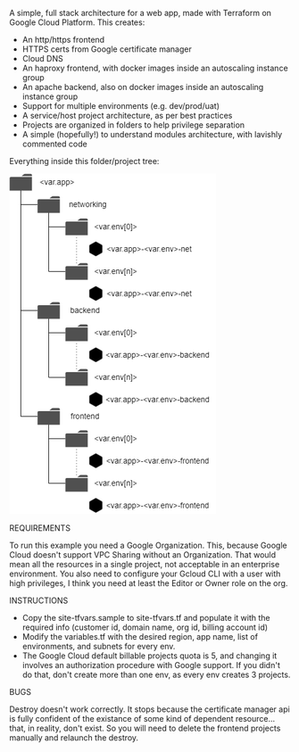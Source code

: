 A simple, full stack architecture for a web app, made with Terraform
on Google Cloud Platform. This creates:

- An http/https frontend
- HTTPS certs from Google certificate manager
- Cloud DNS
- An haproxy frontend, with docker images inside an autoscaling instance group
- An apache backend, also on docker images inside an autoscaling instance group
- Support for multiple environments (e.g. dev/prod/uat)
- A service/host project architecture, as per best practices
- Projects are organized in folders to help privilege separation
- A simple (hopefully!) to understand modules architecture, with lavishly  
  commented code

Everything inside this folder/project tree:

![Folders and projects tree](folder-project-tree.png)

REQUIREMENTS

To run this example you need a Google Organization.
This, because Google Cloud doesn't support VPC Sharing without an Organization.
That would mean all the resources in a single project, not acceptable in an
enterprise environment.
You also need to configure your Gcloud CLI with a user with high privileges,
I think you need at least the Editor or Owner role on the org.

INSTRUCTIONS

- Copy the site-tfvars.sample to site-tfvars.tf and populate it with the  
  required info (customer id, domain name, org id, billing account id)
- Modify the variables.tf with the desired region, app name, list of
  environments, and subnets for every env.
- The Google Cloud default billable projects quota is 5, and changing it
  involves an authorization procedure with Google support. If you didn't
  do that, don't create more than one env, as every env creates 3 projects.

BUGS

Destroy doesn't work correctly. It stops because the certificate manager api
is fully confident of the existance of some kind of dependent resource...
that, in reality, don't exist. So you will need to delete the frontend
projects manually and relaunch the destroy.
